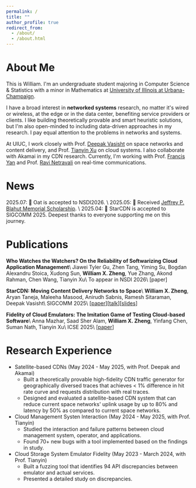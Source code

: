 ```yaml
---
permalink: /
title: ""
author_profile: true
redirect_from: 
  - /about/
  - /about.html
---
```

About Me
======
This is William. I'm an undergraduate student majoring in Computer Science & Statistics with a minor in Mathematics at [University of Illinois at Urbana-Champaign](https://illinois.edu/). 

I have a broad interest in **networked systems** research, no matter it's wired or wireless, at the edge or in the data center, benefiting service providers or clients. I like building theoretically provable and smart heuristic solutions, but I'm also open-minded to including data-driven approaches in my research. I pay equal attention to the problems in networks and systems.

At UIUC, I work closely with Prof. [Deepak Vasisht](https://deepakv.web.illinois.edu/index.html) on space networks and content delivery, and Prof. [Tianyin Xu](https://tianyin.github.io/) on cloud systems. I also collaborate with Akamai in my CDN research. Currently, I'm working with Prof. [Francis Yan](https://fyy.cs.illinois.edu/) and Prof. [Ravi Netravali](https://www.cs.princeton.edu/~ravian/)  on real-time communications.

News 
=====
2025.07: 🎉 Oat is accepted to NSDI2026. \\
2025.05: 🎉 Received [Jeffrey P. Blahut Memorial Scholarship](https://siebelschool.illinois.edu/about/awards/undergraduate-scholarships-awards/jeffrey-p-blahut-memorial-scholarship). \\
2025.04: 🎉 StarCDN is accepted to SIGCOMM 2025. Deepest thanks to everyone supporting me on this journey.

Publications
=====
**Who Watches the Watchers? On the Reliability of Softwarizing Cloud Application Management**\\
Jiawei Tyler Gu, Zhen Tang, Yiming Su, Bogdan Alexandru Stoica, Xudong Sun, **William X. Zheng**, Yue Zhang, Akond Rahman, Chen Wang, Tianyin Xu\\
To appear in NSDI 2026\\
[paper]

**StarCDN: Moving Content Delivery Networks to Space**\\
**William X. Zheng**, Aryan Taneja, Maleeha Masood, Anirudh Sabnis, Ramesh Sitaraman, Deepak Vasisht\\
SIGCOMM 2025\\
[[paper](https://dl.acm.org/doi/10.1145/3718958.3754345)][[talk](https://www.youtube.com/watch?v=-dX0DbW-9iY)][[slides](https://www.williamxz.com/files/starcdn.pptx)]

**Fidelity of Cloud Emulators: The Imitation Game of Testing Cloud-based Software**\\
Anna Mazhar, Saad Sher Alam, **William X. Zheng**, Yinfang Chen, Suman Nath, Tianyin Xu\\
ICSE 2025\\
[[paper](https://www.microsoft.com/en-us/research/publication/fidelity-of-cloud-emulators-the-imitation-game-of-testing-cloud-based-software/)]

Research Experience
======
* Satellite-based CDNs (May 2024 - May 2025, with Prof. Deepak and Akamai)
  * Built a theoretically provable high-fidelity CDN traffic generator for geographically diversed traces that achieves < 1% difference in hit rate curve and requests distribution with real traces.
  * Designed and evaluated a satellite-based CDN system that can reduce current space networks' uplink usage by up to 80% and latency by 50% as compared to current space networks. 
* Cloud Management Systen Interaction (May 2024 - May 2025, with Prof. Tianyin)
  * Studied the interaction and failure patterns between cloud management system, operator, and applications.
  * Found 70+ new bugs with a tool implemented based on the findings in study.
* Cloud Storage System Emulator Fidelity (May 2023 - March 2024, with Prof. Tianyin) 
  * Built a fuzzing tool that identifies 94 API discrepancies between emulator and actual services.
  * Presented a detailed study on discrepancies.


